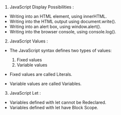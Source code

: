 1. JavaScript Display Possibilities :

 * Writing into an HTML element, using innerHTML.
 * Writing into the HTML output using document.write().
 * Writing into an alert box, using window.alert().
 * Writing into the browser console, using console.log().


2. JavaScript Values :

* The JavaScript syntax defines two types of values:

   1. Fixed values
   2. Variable values

* Fixed values are called Literals.

* Variable values are called Variables.


3. JavaScript Let : 

 * Variables defined with let cannot be Redeclared.
 * Variables defined with let have Block Scope.


